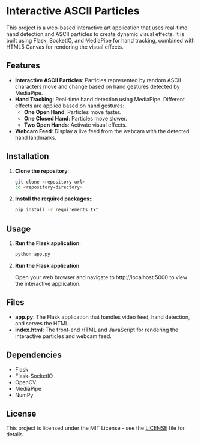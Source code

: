 # Interactive ASCII Particles

This project is a web-based interactive art application that uses real-time hand detection and ASCII particles to create dynamic visual effects. It is built using Flask, SocketIO, and MediaPipe for hand tracking, combined with HTML5 Canvas for rendering the visual effects.

## Features

- **Interactive ASCII Particles**: Particles represented by random ASCII characters move and change based on hand gestures detected by MediaPipe.
- **Hand Tracking**: Real-time hand detection using MediaPipe. Different effects are applied based on hand gestures:
  - **One Open Hand**: Particles move faster.
  - **One Closed Hand**: Particles move slower.
  - **Two Open Hands**: Activate visual effects.
- **Webcam Feed**: Display a live feed from the webcam with the detected hand landmarks.

## Installation

1. **Clone the repository**:

   ```bash
   git clone <repository-url>
   cd <repository-directory>

2. **Install the required packages:**:

   ```bash
   pip install -r requirements.txt

## Usage

1. **Run the Flask application**:

   ```bash
   python app.py

2. **Run the Flask application**:

   Open your web browser and navigate to http://localhost:5000 to view the interactive application.

## Files

- **app.py**: The Flask application that handles video feed, hand detection, and serves the HTML.
- **index.html**: The front-end HTML and JavaScript for rendering the interactive particles and webcam feed.

## Dependencies

- Flask
- Flask-SocketIO
- OpenCV
- MediaPipe
- NumPy

## License
This project is licensed under the MIT License - see the [LICENSE](LICENSE) file for details.
